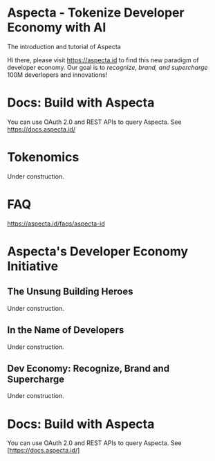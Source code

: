 # Aspecta - Tokenize Developer Economy with AI
The introduction and tutorial of Aspecta

Hi there, please visit https://aspecta.id to find this new paradigm of developer economy. Our goal is to *recognize, brand, and supercharge* 100M deverlopers and innovations!

# Docs: Build with Aspecta
You can use OAuth 2.0 and REST APIs to query Aspecta. See https://docs.aspecta.id/

# Tokenomics
Under construction.

# FAQ
https://aspecta.id/faqs/aspecta-id

# Aspecta's Developer Economy Initiative
## The Unsung Building Heroes 
Under construction.

## In the Name of Developers
Under construction.

## Dev Economy: Recognize, Brand and Supercharge
Under construction.

# Docs: Build with Aspecta
You can use OAuth 2.0 and REST APIs to query Aspecta. See [https://docs.aspecta.id/]
